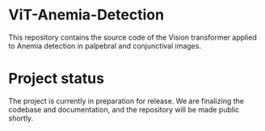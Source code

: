 # ViT-Anemia-Detection
This repository contains the source code of the Vision transformer applied to Anemia detection in palpebral and conjunctival images.

# Project status
The project is currently in preparation for release. We are finalizing the codebase and documentation, and the repository will be made public shortly.
